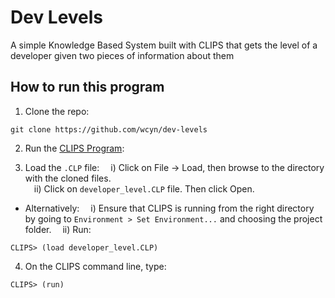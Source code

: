 # Dev Levels
A simple Knowledge Based System built with CLIPS that gets the level of a developer given two pieces of information about them

## How to run this program

1. Clone the repo: 
```
git clone https://github.com/wcyn/dev-levels
```
2. Run the [CLIPS Program](https://sourceforge.net/projects/clipsrules/): 

3. Load the `.CLP` file:
&emsp;i) Click on File -> Load, then browse to the directory with the cloned files.  
&emsp;ii) Click on `developer_level.CLP` file. Then click Open.
- Alternatively:
&emsp;i) Ensure that CLIPS is running from the right directory by going to `Environment > Set Environment...` and choosing the project folder.
&emsp;ii) Run: 
```
CLIPS> (load developer_level.CLP)
``` 

4. On the CLIPS command line, type:
``` 
CLIPS> (run) 
```
